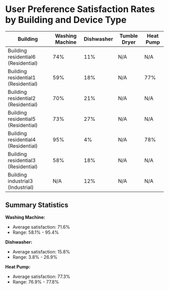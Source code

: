 # User Preference Satisfaction Rates by Building and Device Type

| Building | Washing Machine | Dishwasher | Tumble Dryer | Heat Pump |
|----------|-----------------|------------|--------------|----------|
| Building residential6 (Residential) | 74% | 11% | N/A | N/A |
| Building residential1 (Residential) | 59% | 18% | N/A | 77% |
| Building residential2 (Residential) | 70% | 21% | N/A | N/A |
| Building residential5 (Residential) | 73% | 27% | N/A | N/A |
| Building residential4 (Residential) | 95% | 4% | N/A | 78% |
| Building residential3 (Residential) | 58% | 18% | N/A | N/A |
| Building industrial3 (Industrial) | N/A | 12% | N/A | N/A |

## Summary Statistics

**Washing Machine:**
- Average satisfaction: 71.6%
- Range: 58.1% - 95.4%

**Dishwasher:**
- Average satisfaction: 15.8%
- Range: 3.8% - 26.9%

**Heat Pump:**
- Average satisfaction: 77.3%
- Range: 76.9% - 77.8%

